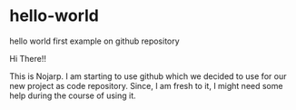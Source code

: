 # hello-world
hello world first example on github repository

Hi There!!

This is Nojarp. I am starting to use github which we decided to use for our new project as code repository. Since, I am fresh to it, I might need some help during the course of using it.
